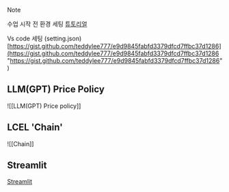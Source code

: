 
> [!note]
> 수업 시작 전 환경 세팅
> [튜토리얼](https://youtu.be/mVu6Wj8Z7C0?si=3rtkz0kR0FILhxqo)
> 
> Vs code 세팅 (setting.json) 
> [https://gist.github.com/teddylee777/e9d9845fabfd3379dfcd7ffbc37d1286](https://gist.github.com/teddylee777/e9d9845fabfd3379dfcd7ffbc37d1286 "https://gist.github.com/teddylee777/e9d9845fabfd3379dfcd7ffbc37d1286")


## LLM(GPT) Price Policy

![[LLM(GPT) Price policy]]



## LCEL 'Chain'

![[Chain]]


## Streamlit

[Streamlit](https://docs.streamlit.io/)

